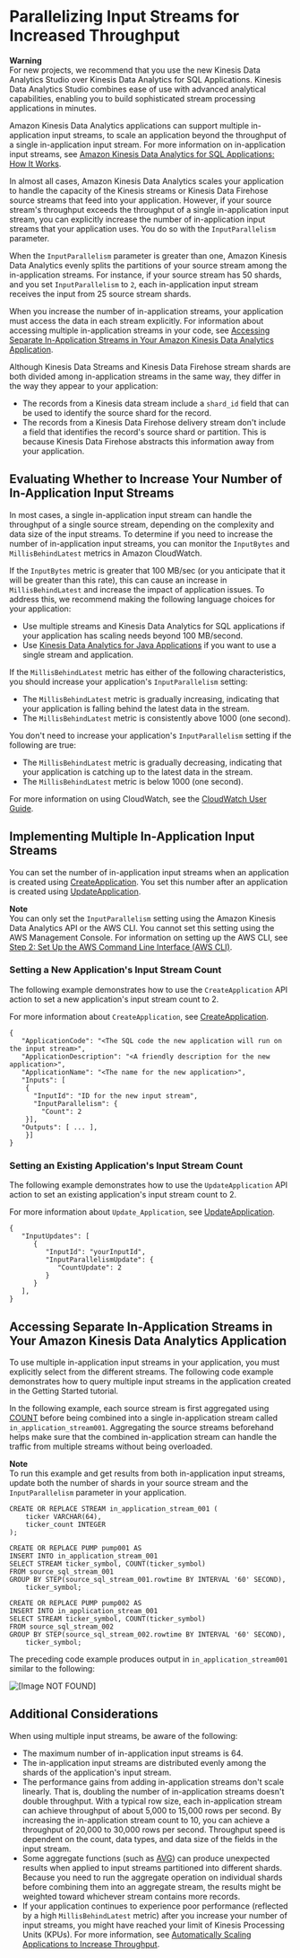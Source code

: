 # Parallelizing Input Streams for Increased Throughput<a name="input-parallelism"></a>

**Warning**  
For new projects, we recommend that you use the new Kinesis Data Analytics Studio over Kinesis Data Analytics for SQL Applications\. Kinesis Data Analytics Studio combines ease of use with advanced analytical capabilities, enabling you to build sophisticated stream processing applications in minutes\.

Amazon Kinesis Data Analytics applications can support multiple in\-application input streams, to scale an application beyond the throughput of a single in\-application input stream\. For more information on in\-application input streams, see [Amazon Kinesis Data Analytics for SQL Applications: How It Works](how-it-works.md)\.

In almost all cases, Amazon Kinesis Data Analytics scales your application to handle the capacity of the Kinesis streams or Kinesis Data Firehose source streams that feed into your application\. However, if your source stream's throughput exceeds the throughput of a single in\-application input stream, you can explicitly increase the number of in\-application input streams that your application uses\. You do so with the `InputParallelism` parameter\.

When the `InputParallelism` parameter is greater than one, Amazon Kinesis Data Analytics evenly splits the partitions of your source stream among the in\-application streams\. For instance, if your source stream has 50 shards, and you set `InputParallelism` to `2`, each in\-application input stream receives the input from 25 source stream shards\. 

When you increase the number of in\-application streams, your application must access the data in each stream explicitly\. For information about accessing multiple in\-application streams in your code, see [Accessing Separate In\-Application Streams in Your Amazon Kinesis Data Analytics Application](#input-parallelism-code-example)\.

Although Kinesis Data Streams and Kinesis Data Firehose stream shards are both divided among in\-application streams in the same way, they differ in the way they appear to your application:
+ The records from a Kinesis data stream include a `shard_id` field that can be used to identify the source shard for the record\.
+ The records from a Kinesis Data Firehose delivery stream don't include a field that identifies the record's source shard or partition\. This is because Kinesis Data Firehose abstracts this information away from your application\.

## Evaluating Whether to Increase Your Number of In\-Application Input Streams<a name="input-parallelism-evaluating"></a>

In most cases, a single in\-application input stream can handle the throughput of a single source stream, depending on the complexity and data size of the input streams\. To determine if you need to increase the number of in\-application input streams, you can monitor the `InputBytes` and `MillisBehindLatest` metrics in Amazon CloudWatch\. 

If the `InputBytes` metric is greater that 100 MB/sec \(or you anticipate that it will be greater than this rate\), this can cause an increase in `MillisBehindLatest` and increase the impact of application issues\. To address this, we recommend making the following language choices for your application:
+ Use multiple streams and Kinesis Data Analytics for SQL applications if your application has scaling needs beyond 100 MB/second\.
+ Use [Kinesis Data Analytics for Java Applications](/kinesisanalytics/latest/java/what-is.html) if you want to use a single stream and application\.

If the `MillisBehindLatest` metric has either of the following characteristics, you should increase your application's `InputParallelism` setting:
+ The `MillisBehindLatest` metric is gradually increasing, indicating that your application is falling behind the latest data in the stream\.
+ The `MillisBehindLatest` metric is consistently above 1000 \(one second\)\.

You don't need to increase your application's `InputParallelism` setting if the following are true:
+ The `MillisBehindLatest` metric is gradually decreasing, indicating that your application is catching up to the latest data in the stream\.
+ The `MillisBehindLatest` metric is below 1000 \(one second\)\.

For more information on using CloudWatch, see the [CloudWatch User Guide](http://docs.aws.amazon.com/AmazonCloudWatch/latest/monitoring/)\.

## Implementing Multiple In\-Application Input Streams<a name="input-parallelism-implementing"></a>

You can set the number of in\-application input streams when an application is created using [CreateApplication](API_CreateApplication.md)\. You set this number after an application is created using [UpdateApplication](API_UpdateApplication.md)\. 

**Note**  
You can only set the `InputParallelism` setting using the Amazon Kinesis Data Analytics API or the AWS CLI\. You cannot set this setting using the AWS Management Console\. For information on setting up the AWS CLI, see [Step 2: Set Up the AWS Command Line Interface \(AWS CLI\)](setup-awscli.md)\.

### Setting a New Application's Input Stream Count<a name="input-parallelism-implementing-create"></a>

The following example demonstrates how to use the `CreateApplication` API action to set a new application's input stream count to 2\. 

For more information about `CreateApplication`, see [CreateApplication](API_CreateApplication.md)\.

```
{
   "ApplicationCode": "<The SQL code the new application will run on the input stream>",
   "ApplicationDescription": "<A friendly description for the new application>",
   "ApplicationName": "<The name for the new application>",
   "Inputs": [ 
    { 
      "InputId": "ID for the new input stream",
      "InputParallelism": { 
        "Count": 2
    }],
   "Outputs": [ ... ],
	}]
}
```

### Setting an Existing Application's Input Stream Count<a name="input-parallelism-implementing-update"></a>

The following example demonstrates how to use the `UpdateApplication` API action to set an existing application's input stream count to 2\.

For more information about `Update_Application`, see [UpdateApplication](API_UpdateApplication.md)\.

```
{
   "InputUpdates": [ 
      { 
         "InputId": "yourInputId",
         "InputParallelismUpdate": { 
            "CountUpdate": 2
         }
      }
   ],
}
```

## Accessing Separate In\-Application Streams in Your Amazon Kinesis Data Analytics Application<a name="input-parallelism-code-example"></a>

To use multiple in\-application input streams in your application, you must explicitly select from the different streams\. The following code example demonstrates how to query multiple input streams in the application created in the Getting Started tutorial\. 

In the following example, each source stream is first aggregated using [COUNT](https://docs.aws.amazon.com/kinesisanalytics/latest/sqlref/sql-reference-count.html) before being combined into a single in\-application stream called `in_application_stream001`\. Aggregating the source streams beforehand helps make sure that the combined in\-application stream can handle the traffic from multiple streams without being overloaded\. 

**Note**  
To run this example and get results from both in\-application input streams, update both the number of shards in your source stream and the `InputParallelism` parameter in your application\.

```
CREATE OR REPLACE STREAM in_application_stream_001 (
    ticker VARCHAR(64),
    ticker_count INTEGER
);

CREATE OR REPLACE PUMP pump001 AS 
INSERT INTO in_application_stream_001
SELECT STREAM ticker_symbol, COUNT(ticker_symbol)
FROM source_sql_stream_001
GROUP BY STEP(source_sql_stream_001.rowtime BY INTERVAL '60' SECOND),
    ticker_symbol; 
        
CREATE OR REPLACE PUMP pump002 AS 
INSERT INTO in_application_stream_001
SELECT STREAM ticker_symbol, COUNT(ticker_symbol)
FROM source_sql_stream_002
GROUP BY STEP(source_sql_stream_002.rowtime BY INTERVAL '60' SECOND),
    ticker_symbol;
```

The preceding code example produces output in `in_application_stream001` similar to the following:

![\[Image NOT FOUND\]](http://docs.aws.amazon.com/kinesisanalytics/latest/dev/images/input-parallelism-results.png)

## Additional Considerations<a name="input-parallelism-considerations"></a>

When using multiple input streams, be aware of the following:
+ The maximum number of in\-application input streams is 64\.
+ The in\-application input streams are distributed evenly among the shards of the application's input stream\.
+ The performance gains from adding in\-application streams don't scale linearly\. That is, doubling the number of in\-application streams doesn't double throughput\. With a typical row size, each in\-application stream can achieve throughput of about 5,000 to 15,000 rows per second\. By increasing the in\-application stream count to 10, you can achieve a throughput of 20,000 to 30,000 rows per second\. Throughput speed is dependent on the count, data types, and data size of the fields in the input stream\.
+ Some aggregate functions \(such as [AVG](https://docs.aws.amazon.com/kinesisanalytics/latest/sqlref/sql-reference-avg.html)\) can produce unexpected results when applied to input streams partitioned into different shards\. Because you need to run the aggregate operation on individual shards before combining them into an aggregate stream, the results might be weighted toward whichever stream contains more records\.
+ If your application continues to experience poor performance \(reflected by a high `MillisBehindLatest` metric\) after you increase your number of input streams, you might have reached your limit of Kinesis Processing Units \(KPUs\)\. For more information, see [Automatically Scaling Applications to Increase Throughput](how-it-works-autoscaling.md)\.